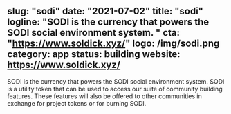slug: "sodi"
date: "2021-07-02"
title: "sodi"
logline: "SODI is the currency that powers the SODI social environment system. "
cta: "https://www.soldick.xyz/"
logo: /img/sodi.png
category: app
status: building
website: https://www.soldick.xyz/
---

SODI is the currency that powers the SODI social environment system. SODI is a utility token that can be used to access our suite of community building features. These features will also be offered to other communities in exchange for project tokens or for burning SODI.
